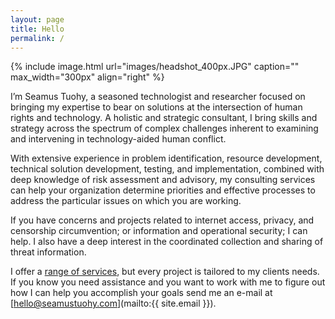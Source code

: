 ```yaml
---
layout: page
title: Hello
permalink: /
---
```


{% include image.html url="images/headshot_400px.JPG" caption="" max_width="300px" align="right" %}

I’m Seamus Tuohy, a seasoned technologist and researcher focused on bringing my expertise to bear on solutions  at the intersection of human rights and technology.  A holistic and strategic consultant, I bring skills and strategy across the spectrum of complex challenges inherent to examining and intervening in technology-aided human conflict.

With extensive experience in  problem identification, resource development, technical solution development, testing, and implementation, combined with deep knowledge of risk assessment and advisory, my consulting services can help your organization determine priorities and effective processes to address the particular issues on which you are working.

If you have concerns and projects related to internet access, privacy, and censorship circumvention; or information and operational security; I can help. I also have a deep interest in the coordinated collection and sharing of threat information.

I offer a [range of services](http://seamustuohy.com/consulting/), but every project is tailored to my clients needs. If you know you need assistance and you want to work with me to figure out how I can help you accomplish your goals send me an e-mail at [hello@seamustuohy.com](mailto:{{ site.email }}).
